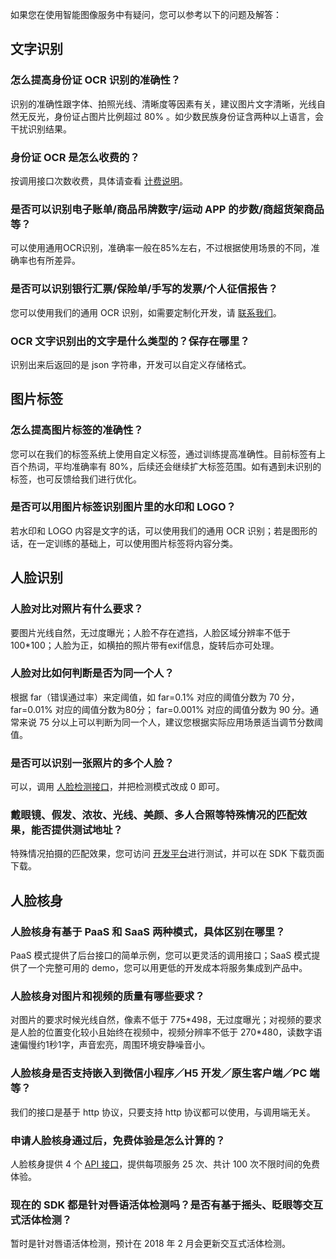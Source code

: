 如果您在使用智能图像服务中有疑问，您可以参考以下的问题及解答：

## 文字识别

### 怎么提高身份证 OCR 识别的准确性？
识别的准确性跟字体、拍照光线、清晰度等因素有关，建议图片文字清晰，光线自然无反光，身份证占图片比例超过 80% 。如少数民族身份证含两种以上语言，会干扰识别结果。

### 身份证 OCR 是怎么收费的？
按调用接口次数收费，具体请查看 [计费说明](https://cloud.tencent.com/document/product/641/12424)。

### 是否可以识别电子账单/商品吊牌数字/运动 APP 的步数/商超货架商品等？
可以使用通用OCR识别，准确率一般在85%左右，不过根据使用场景的不同，准确率也有所差异。

### 是否可以识别银行汇票/保险单/手写的发票/个人征信报告？
您可以使用我们的通用 OCR 识别，如需要定制化开发，请 [联系我们](https://console.cloud.tencent.com/workorder/category/create?level1_id=83&level2_id=86&level1_name=%E5%AD%98%E5%82%A8%E4%B8%8ECDN&level2_name=%E4%B8%87%E8%B1%A1%E4%BC%98%E5%9B%BE%20CI)。

### OCR 文字识别出的文字是什么类型的？保存在哪里？

识别出来后返回的是 json 字符串，开发可以自定义存储格式。

## 图片标签

### 怎么提高图片标签的准确性？
您可以在我们的标签系统上使用自定义标签，通过训练提高准确性。目前标签有上百个热词，平均准确率有 80%，后续还会继续扩大标签范围。如有遇到未识别的标签，也可反馈给我们进行优化。

### 是否可以用图片标签识别图片里的水印和 LOGO？
若水印和 LOGO 内容是文字的话，可以使用我们的通用 OCR 识别；若是图形的话，在一定训练的基础上，可以使用图片标签将内容分类。

## 人脸识别

### 人脸对比对照片有什么要求？
要图片光线自然，无过度曝光；人脸不存在遮挡，人脸区域分辨率不低于 100*100；人脸为正，如横拍的照片带有exif信息，旋转后亦可处理。

### 人脸对比如何判断是否为同一个人？
根据 far（错误通过率）来定阈值，如 far=0.1% 对应的阈值分数为 70 分，far=0.01% 对应的阈值分数为80分； far=0.001% 对应的阈值分数为 90 分。通常来说 75 分以上可以判断为同一个人，建议您根据实际应用场景适当调节分数阈值。

### 是否可以识别一张照片的多个人脸？
可以，调用 [人脸检测接口](https://cloud.tencent.com/document/product/641/12415)，并把检测模式改成 0 即可。

### 戴眼镜、假发、浓妆、光线、美颜、多人合照等特殊情况的匹配效果，能否提供测试地址？
特殊情况拍摄的匹配效果，您可访问 [开发平台](https://cloud.tencent.com/act/event/ci_demo.html)进行测试，并可以在 SDK 下载页面下载。

## 人脸核身

### 人脸核身有基于 PaaS 和 SaaS 两种模式，具体区别在哪里？ 
PaaS 模式提供了后台接口的简单示例，您可以更灵活的调用接口；SaaS 模式提供了一个完整可用的 demo，您可以用更低的开发成本将服务集成到产品中。

### 人脸核身对图片和视频的质量有哪些要求？
对图片的要求时候光线自然，像素不低于 775\*498，无过度曝光；对视频的要求是人脸的位置变化较小且始终在视频中，视频分辨率不低于 270*480，读数字语速偏慢约1秒1字，声音宏亮，周围环境安静噪音小。

### 人脸核身是否支持嵌入到微信小程序／H5 开发／原生客户端／PC 端等？
我们的接口是基于 http 协议，只要支持 http 协议都可以使用，与调用端无关。

### 申请人脸核身通过后，免费体验是怎么计算的？
人脸核身提供 4 个 [API 接口](https://cloud.tencent.com/document/product/641/12407)，提供每项服务 25 次、共计 100 次不限时间的免费体验。

### 现在的 SDK 都是针对唇语活体检测吗？是否有基于摇头、眨眼等交互式活体检测？
暂时是针对唇语活体检测，预计在 2018 年 2 月会更新交互式活体检测。




